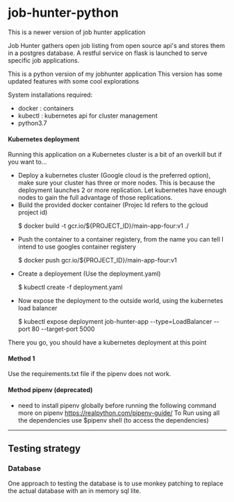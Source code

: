 # job-hunter-python
This is a newer version of job hunter application

Job Hunter gathers open job listing from open source api's and stores them in a postgres database. A restful service on flask is launched to serve specific job applications.

This is a python version of my jobhunter application This version has some updated features with some cool explorations

System installations required:
- docker : containers
- kubectl : kubernetes api for cluster management
- python3.7

#### Kubernetes deployment
Running this application on a Kubernetes cluster is a bit of an overkill but if you want to...

- Deploy a kubernetes cluster (Google cloud is the preferred option), make sure your cluster has three or more nodes.
  This is because the deployment launches 2 or more replication. Let kubernetes have enough nodes to gain the full 
  advantage of those replications.
- Build the provided docker container (Projec Id refers to the gcloud project id)
   <p> $ docker build -t gcr.io/${PROJECT_ID}/main-app-four:v1 ./ </p>
- Push the container to a container registery, from the name you can tell I intend to use googles container registery
   <p> $ docker push gcr.io/${PROJECT_ID}/main-app-four:v1 </p>
- Create a deployement (Use the deployment.yaml)
   <p> $ kubectl create -f deployment.yaml </p>
- Now expose the deployment to the outside world, using the kubernetes load balancer
   <p> $ kubectl expose deployment job-hunter-app --type=LoadBalancer --port 80 --target-port 5000 </p>

There you go, you should have a kubernetes deployment at this point


#### Method 1 
Use the requirements.txt file if the pipenv does not work.

#### Method pipenv (deprecated)
- need to install pipenv globally before running the following command
more on pipenv https://realpython.com/pipenv-guide/
To Run using all the dependencies use $pipenv shell (to access the dependencies)

----

## Testing strategy

### Database

One approach to testing the database is to use  monkey patching to replace the actual database with an in memory sql lite.

